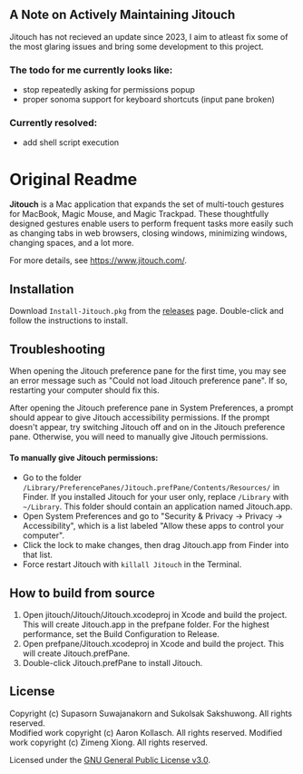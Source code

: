 ## A Note on Actively Maintaining Jitouch

Jitouch has not recieved an update since 2023, I aim to atleast fix some of the most glaring issues and bring some development to this project.

### The todo for me currently looks like:
- stop repeatedly asking for permissions popup
- proper sonoma support for keyboard shortcuts (input pane broken)

### Currently resolved:
- add shell script execution

# Original Readme

**Jitouch** is a Mac application that expands the set of multi-touch gestures for MacBook, Magic Mouse, and Magic Trackpad. These thoughtfully designed gestures enable users to perform frequent tasks more easily such as changing tabs in web browsers, closing windows, minimizing windows, changing spaces, and a lot more.

For more details, see https://www.jitouch.com/.

## Installation

Download `Install-Jitouch.pkg` from the [releases](https://github.com/aaronkollasch/jitouch/releases/latest) page.
Double-click and follow the instructions to install.

## Troubleshooting

When opening the Jitouch preference pane for the first time, you may see an error message such as "Could not load Jitouch preference pane". If so, restarting your computer should fix this.

After opening the Jitouch preference pane in System Preferences, a prompt should appear to give Jitouch accessibility permissions. If the prompt doesn't appear, try switching Jitouch off and on in the Jitouch preference pane. Otherwise, you will need to manually give Jitouch permissions.

#### To manually give Jitouch permissions:
- Go to the folder `/Library/PreferencePanes/Jitouch.prefPane/Contents/Resources/` in Finder. If you installed Jitouch for your user only, replace `/Library` with `~/Library`. This folder should contain an application named Jitouch.app.
- Open System Preferences and go to "Security & Privacy -> Privacy -> Accessibility", which is a list labeled "Allow these apps to control your computer".
- Click the lock to make changes, then drag Jitouch.app from Finder into that list.
- Force restart Jitouch with `killall Jitouch` in the Terminal.

## How to build from source

1. Open jitouch/Jitouch/Jitouch.xcodeproj in Xcode and build the project. This will create Jitouch.app in the prefpane folder. For the highest performance, set the Build Configuration to Release.
2. Open prefpane/Jitouch.xcodeproj in Xcode and build the project. This will create Jitouch.prefPane.
3. Double-click Jitouch.prefPane to install Jitouch.

## License

Copyright (c) Supasorn Suwajanakorn and Sukolsak Sakshuwong. All rights reserved.  
Modified work copyright (c) Aaron Kollasch. All rights reserved.
Modified work copyright (c) Zimeng Xiong. All rights reserved.

Licensed under the [GNU General Public License v3.0](LICENSE).
